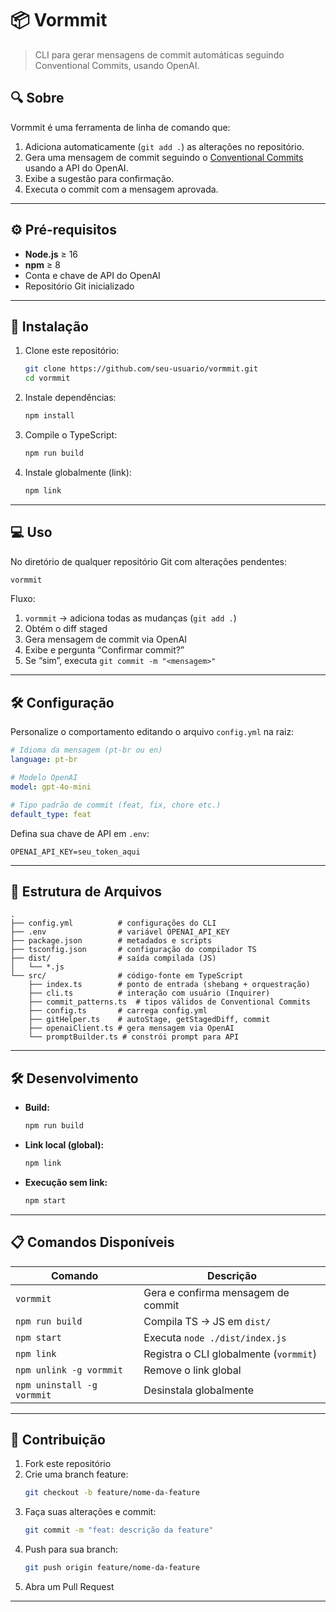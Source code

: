 # 📦 Vormmit

> CLI para gerar mensagens de commit automáticas seguindo Conventional Commits, usando OpenAI.


## 🔍 Sobre

Vormmit é uma ferramenta de linha de comando que:

1. Adiciona automaticamente (`git add .`) as alterações no repositório.  
2. Gera uma mensagem de commit seguindo o [Conventional Commits](https://www.conventionalcommits.org/) usando a API do OpenAI.  
3. Exibe a sugestão para confirmação.  
4. Executa o commit com a mensagem aprovada.  

---

## ⚙️ Pré-requisitos

- **Node.js** ≥ 16  
- **npm** ≥ 8  
- Conta e chave de API do OpenAI  
- Repositório Git inicializado

---

## 🚀 Instalação

1. Clone este repositório:
   ```bash
   git clone https://github.com/seu-usuario/vormmit.git
   cd vormmit
   ```

2. Instale dependências:
   ```bash
   npm install
   ```

3. Compile o TypeScript:
   ```bash
   npm run build
   ```

4. Instale globalmente (link):
   ```bash
   npm link
   ```

---

## 💻 Uso

No diretório de qualquer repositório Git com alterações pendentes:

```bash
vormmit
```

Fluxo:

1. `vormmit` → adiciona todas as mudanças (`git add .`)  
2. Obtém o diff staged  
3. Gera mensagem de commit via OpenAI  
4. Exibe e pergunta “Confirmar commit?”  
5. Se “sim”, executa `git commit -m "<mensagem>"`

---

## 🛠️ Configuração

Personalize o comportamento editando o arquivo `config.yml` na raiz:

```yaml
# Idioma da mensagem (pt-br ou en)
language: pt-br

# Modelo OpenAI
model: gpt-4o-mini

# Tipo padrão de commit (feat, fix, chore etc.)
default_type: feat
```

Defina sua chave de API em `.env`:

```dotenv
OPENAI_API_KEY=seu_token_aqui
```

---

## 📂 Estrutura de Arquivos

```plaintext
.
├── config.yml          # configurações do CLI
├── .env                # variável OPENAI_API_KEY
├── package.json        # metadados e scripts
├── tsconfig.json       # configuração do compilador TS
├── dist/               # saída compilada (JS)
│   └── *.js
└── src/                # código-fonte em TypeScript
    ├── index.ts        # ponto de entrada (shebang + orquestração)
    ├── cli.ts          # interação com usuário (Inquirer)
    ├── commit_patterns.ts  # tipos válidos de Conventional Commits
    ├── config.ts       # carrega config.yml
    ├── gitHelper.ts    # autoStage, getStagedDiff, commit
    ├── openaiClient.ts # gera mensagem via OpenAI
    └── promptBuilder.ts # constrói prompt para API
```

---

## 🛠️ Desenvolvimento

- **Build:**  
  ```bash
  npm run build
  ```

- **Link local (global):**  
  ```bash
  npm link
  ```

- **Execução sem link:**  
  ```bash
  npm start
  ```

---

## 📋 Comandos Disponíveis

| Comando                  | Descrição                                    |
| ------------------------ | -------------------------------------------- |
| `vormmit`                | Gera e confirma mensagem de commit           |
| `npm run build`          | Compila TS → JS em `dist/`                   |
| `npm start`              | Executa `node ./dist/index.js`               |
| `npm link`               | Registra o CLI globalmente (`vormmit`)       |
| `npm unlink -g vormmit`  | Remove o link global                         |
| `npm uninstall -g vormmit` | Desinstala globalmente                     |

---

## 🤝 Contribuição

1. Fork este repositório  
2. Crie uma branch feature:  
   ```bash
   git checkout -b feature/nome-da-feature
   ```
3. Faça suas alterações e commit:  
   ```bash
   git commit -m "feat: descrição da feature"
   ```
4. Push para sua branch:  
   ```bash
   git push origin feature/nome-da-feature
   ```
5. Abra um Pull Request

---
